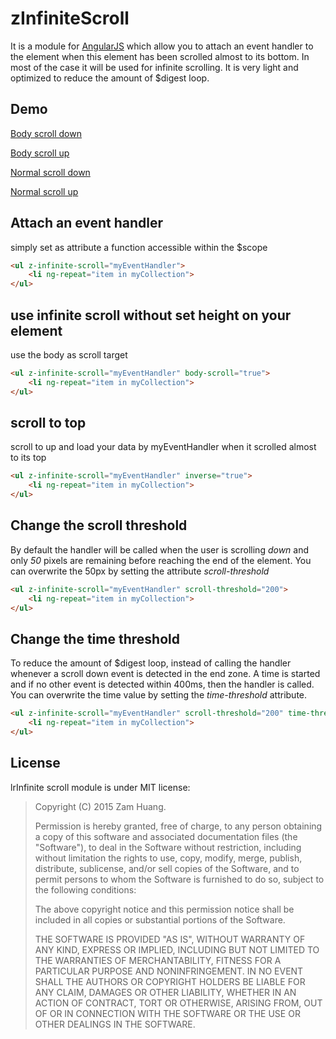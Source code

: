 # zInfiniteScroll

It is a module for [AngularJS](http://angularjs.org/) which allow you to attach an event handler to the element when this element
has been scrolled almost to its bottom. In most of the case it will be used for infinite scrolling.
It is very light and optimized to reduce the amount of $digest loop.

## Demo
[Body scroll down](http://lightzam.github.io/zInfiniteScroll/example01_bodyScroll.html)

[Body scroll up](http://lightzam.github.io/zInfiniteScroll/example02_bodyScroll_inverse.html)

[Normal scroll down](http://lightzam.github.io/zInfiniteScroll/example03_normalScroll.html)

[Normal scroll up](http://lightzam.github.io/zInfiniteScroll/example04_normalScroll_inverse.html)

## Attach an event handler

simply set as attribute a function accessible within the $scope

```html
<ul z-infinite-scroll="myEventHandler">
    <li ng-repeat="item in myCollection">
</ul>
```

## use infinite scroll without set height on your element

use the body as scroll target

```html
<ul z-infinite-scroll="myEventHandler" body-scroll="true">
    <li ng-repeat="item in myCollection">
</ul>
```

## scroll to top

scroll to up and load your data by myEventHandler when it scrolled almost to its top

```html
<ul z-infinite-scroll="myEventHandler" inverse="true">
    <li ng-repeat="item in myCollection">
</ul>
```

## Change the scroll threshold

By default the handler will be called when the user is scrolling *down* and only *50* pixels are remaining before reaching the end
of the element. You can overwrite the 50px by setting the attribute *scroll-threshold*

```html
<ul z-infinite-scroll="myEventHandler" scroll-threshold="200">
    <li ng-repeat="item in myCollection">
</ul>
```
## Change the time threshold

To reduce the amount of $digest loop, instead of calling the handler whenever a scroll down event is detected in the end zone. A time is started and if
no other event is detected within 400ms, then the handler is called. You can overwrite the time value by setting the *time-threshold* attribute.

```html
<ul z-infinite-scroll="myEventHandler" scroll-threshold="200" time-threshold="600">
    <li ng-repeat="item in myCollection">
</ul>
```

## License

lrInfinite scroll module is under MIT license:

> Copyright (C) 2015 Zam Huang.
>
> Permission is hereby granted, free of charge, to any person
> obtaining a copy of this software and associated documentation files
> (the "Software"), to deal in the Software without restriction,
> including without limitation the rights to use, copy, modify, merge,
> publish, distribute, sublicense, and/or sell copies of the Software,
> and to permit persons to whom the Software is furnished to do so,
> subject to the following conditions:
>
> The above copyright notice and this permission notice shall be
> included in all copies or substantial portions of the Software.
>
> THE SOFTWARE IS PROVIDED "AS IS", WITHOUT WARRANTY OF ANY KIND,
> EXPRESS OR IMPLIED, INCLUDING BUT NOT LIMITED TO THE WARRANTIES OF
> MERCHANTABILITY, FITNESS FOR A PARTICULAR PURPOSE AND
> NONINFRINGEMENT. IN NO EVENT SHALL THE AUTHORS OR COPYRIGHT HOLDERS
> BE LIABLE FOR ANY CLAIM, DAMAGES OR OTHER LIABILITY, WHETHER IN AN
> ACTION OF CONTRACT, TORT OR OTHERWISE, ARISING FROM, OUT OF OR IN
> CONNECTION WITH THE SOFTWARE OR THE USE OR OTHER DEALINGS IN THE
> SOFTWARE.
